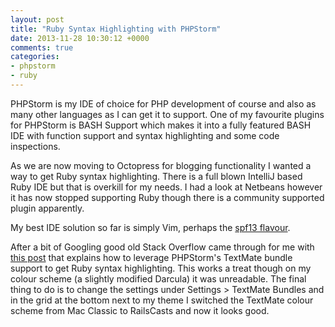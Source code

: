 ```yaml
---
layout: post
title: "Ruby Syntax Highlighting with PHPStorm"
date: 2013-11-28 10:30:12 +0000
comments: true
categories: 
- phpstorm
- ruby
---
```


PHPStorm is my IDE of choice for PHP development of course and also as many other languages as I can get it to support. One of my favourite plugins for PHPStorm is BASH Support which makes it into a fully featured BASH IDE with function support and syntax highlighting and some code inspections.

As we are now moving to Octopress for blogging functionality I wanted a way to get Ruby syntax highlighting. There is a full blown IntelliJ based Ruby IDE but that is overkill for my needs. I had a look at Netbeans however it has now stopped supporting Ruby though there is a community supported plugin apparently.

My best IDE solution so far is simply Vim, perhaps the [spf13 flavour](http://vim.spf13.com/).

After a bit of Googling good old Stack Overflow came through for me with [this post](http://stackoverflow.com/questions/16451359/is-it-possible-to-get-ruby-syntax-highlighting-in-phpstorm) that explains how to leverage PHPStorm's TextMate bundle support to get Ruby syntax highlighting. This works a treat though on my colour scheme (a slightly modified Darcula) it was unreadable. The final thing to do is to change the settings under Settings > TextMate Bundles and in the grid at the bottom next to my theme I switched the TextMate colour scheme from Mac Classic to RailsCasts and now it looks good.
